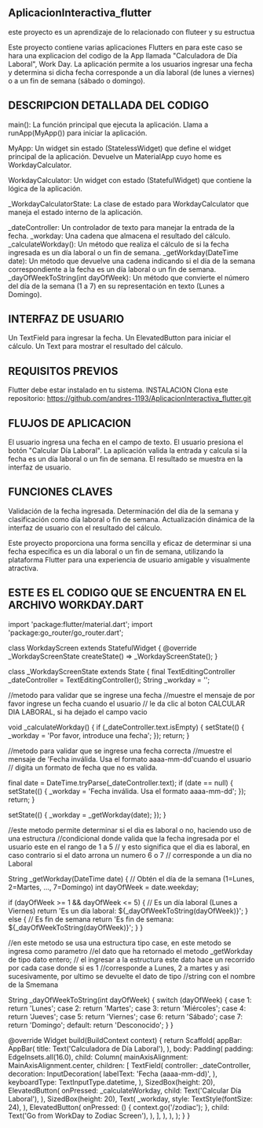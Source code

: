 ## AplicacionInteractiva_flutter
este proyecto es un aprendizaje de lo relacionado con fluteer y su estructua

Este proyecto contiene varias aplicaciones Flutters en para este caso se hara una explicacion del codigo de la App llamada "Calculadora de Día Laboral", Work Day. La aplicación permite a los usuarios ingresar una fecha y determina si dicha fecha corresponde a un día laboral (de lunes a viernes) o a un fin de semana (sábado o domingo).

## DESCRIPCION DETALLADA DEL CODIGO
main(): La función principal que ejecuta la aplicación. Llama a runApp(MyApp()) para iniciar la aplicación.

MyApp: Un widget sin estado (StatelessWidget) que define el widget principal de la aplicación. Devuelve un MaterialApp cuyo home es WorkdayCalculator.

WorkdayCalculator: Un widget con estado (StatefulWidget) que contiene la lógica de la aplicación.

_WorkdayCalculatorState: La clase de estado para WorkdayCalculator que maneja el estado interno de la aplicación.

_dateController: Un controlador de texto para manejar la entrada de la fecha. _workday: Una cadena que almacena el resultado del cálculo. _calculateWorkday(): Un método que realiza el cálculo de si la fecha ingresada es un día laboral o un fin de semana. _getWorkday(DateTime date): Un método que devuelve una cadena indicando si el día de la semana correspondiente a la fecha es un día laboral o un fin de semana. _dayOfWeekToString(int dayOfWeek): Un método que convierte el número del día de la semana (1 a 7) en su representación en texto (Lunes a Domingo).

## INTERFAZ DE USUARIO
Un TextField para ingresar la fecha. Un ElevatedButton para iniciar el cálculo. Un Text para mostrar el resultado del cálculo.

## REQUISITOS PREVIOS
Flutter debe estar instalado en tu sistema.
INSTALACION
Clona este repositorio:
https://github.com/andres-1193/AplicacionInteractiva_flutter.git
## FLUJOS DE APLICACION
El usuario ingresa una fecha en el campo de texto. El usuario presiona el botón "Calcular Día Laboral". La aplicación valida la entrada y calcula si la fecha es un día laboral o un fin de semana. El resultado se muestra en la interfaz de usuario.

## FUNCIONES CLAVES
Validación de la fecha ingresada. Determinación del día de la semana y clasificación como día laboral o fin de semana. Actualización dinámica de la interfaz de usuario con el resultado del cálculo.

Este proyecto proporciona una forma sencilla y eficaz de determinar si una fecha específica es un día laboral o un fin de semana, utilizando la plataforma Flutter para una experiencia de usuario amigable y visualmente atractiva.

## ESTE ES EL CODIGO QUE SE ENCUENTRA EN EL ARCHIVO WORKDAY.DART
import 'package:flutter/material.dart'; import 'package:go_router/go_router.dart';

class WorkdayScreen extends StatefulWidget { @override _WorkdayScreenState createState() => _WorkdayScreenState(); }

class _WorkdayScreenState extends State { final TextEditingController _dateController = TextEditingController(); String _workday = '';

//metodo para validar que se ingrese una fecha //muestre el mensaje de por favor ingrese un fecha cuando el usuario // le da clic al boton CALCULAR DIA LABORAL, si ha dejado el campo vacio

void _calculateWorkday() { if (_dateController.text.isEmpty) { setState(() { _workday = 'Por favor, introduce una fecha'; }); return; }

//metodo para validar que se ingrese una fecha correcta //muestre el mensaje de 'Fecha inválida. Usa el formato aaaa-mm-dd'cuando el usuario // digita un formato de fecha que no es valida.

final date = DateTime.tryParse(_dateController.text);
if (date == null) {
  setState(() {
    _workday = 'Fecha inválida. Usa el formato aaaa-mm-dd';
  });
  return;
}

setState(() {
  _workday = _getWorkday(date);
});
}

//este metodo permite determinar si el dia es laboral o no, haciendo uso de una estructura //condicional donde valida que la fecha ingresada por el usuario este en el rango de 1 a 5 // y esto significa que el dia es laboral, en caso contrario si el dato arrona un numero 6 o 7 // corresponde a un dia no Laboral

String _getWorkday(DateTime date) { // Obtén el día de la semana (1=Lunes, 2=Martes, ..., 7=Domingo) int dayOfWeek = date.weekday;

if (dayOfWeek >= 1 && dayOfWeek <= 5) {
  // Es un día laboral (Lunes a Viernes)
  return 'Es un día laboral: ${_dayOfWeekToString(dayOfWeek)}';
} else {
  // Es fin de semana
  return 'Es fin de semana: ${_dayOfWeekToString(dayOfWeek)}';
}
}

//en este metodo se usa una estructura tipo case, en este metodo se ingresa como parametro //el dato que ha retornado el metodo _getWorkday de tipo dato entero; // el ingresar a la estructura este dato hace un recorrido por cada case donde si es 1 //corresponde a Lunes, 2 a martes y asi sucesivamente, por ultimo se devuelte el dato de tipo //string con el nombre de la Smemana

String _dayOfWeekToString(int dayOfWeek) 
{ switch (dayOfWeek) {
case 1: return 'Lunes'; 
case 2: return 'Martes'; 
case 3: return 'Miércoles'; 
case 4: return 'Jueves'; 
case 5: return 'Viernes'; 
case 6: return 'Sábado'; 
case 7: return 'Domingo'; 
default: return 'Desconocido'; } 
}

@override Widget build(BuildContext context) {
return Scaffold( 
appBar: AppBar( title: Text('Calculadora de Día Laboral'),
), body: Padding(
padding: EdgeInsets.all(16.0),
child: Column( 
mainAxisAlignment: MainAxisAlignment.center,
children: [
TextField( controller: _dateController,
decoration: InputDecoration(
labelText: 'Fecha (aaaa-mm-dd)', 
),
keyboardType: TextInputType.datetime, 
), SizedBox(height: 20),
ElevatedButton( 
onPressed: _calculateWorkday,
child: Text('Calcular Día Laboral'),
), SizedBox(height: 20), 
Text( _workday, 
style: TextStyle(fontSize: 24), 
), ElevatedButton( onPressed: () {
context.go('/zodiac'); 
}, child: Text('Go from WorkDay to Zodiac Screen'), ), ], ), ), ); } }
